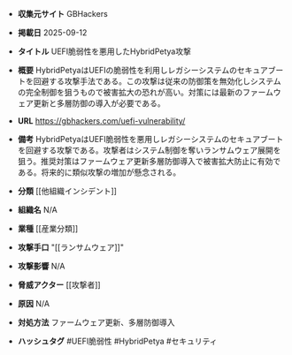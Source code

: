 - **収集元サイト**
GBHackers

- **掲載日**
2025-09-12

- **タイトル**
UEFI脆弱性を悪用したHybridPetya攻撃

- **概要**
HybridPetyaはUEFIの脆弱性を利用しレガシーシステムのセキュアブートを回避する攻撃手法である。この攻撃は従来の防御策を無効化しシステムの完全制御を狙うもので被害拡大の恐れが高い。対策には最新のファームウェア更新と多層防御の導入が必要である。

- **URL**
https://gbhackers.com/uefi-vulnerability/

- **備考**
HybridPetyaはUEFI脆弱性を悪用しレガシーシステムのセキュアブートを回避する攻撃である。攻撃者はシステム制御を奪いランサムウェア展開を狙う。推奨対策はファームウェア更新多層防御導入で被害拡大防止に有効である。将来的に類似攻撃の増加が懸念される。

- **分類**
[[他組織インシデント]]

- **組織名**
N/A

- **業種**
[[産業分類]]

- **攻撃手口**
"[[ランサムウェア]]"

- **攻撃影響**
N/A

- **脅威アクター**
[[攻撃者]]

- **原因**
N/A

- **対処方法**
ファームウェア更新、多層防御導入

- **ハッシュタグ**
#UEFI脆弱性 #HybridPetya #セキュリティ
